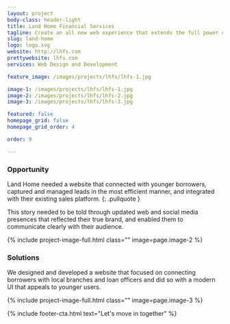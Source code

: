 ```yaml
---
layout: project
body-class: header-light
title: Land Home Financial Services
tagline: Create an all new web experience that extends the full power of the corporate site to each local loan officer.
slug: land-home
logo: logo.svg
website: http://lhfs.com
prettywebsite: lhfs.com
services: Web Design and Development

feature_image: /images/projects/lhfs/lhfs-1.jpg

image-1: /images/projects/lhfs/lhfs-1.jpg
image-2: /images/projects/lhfs/lhfs-2.jpg
image-3: /images/projects/lhfs/lhfs-3.jpg

featured: false
homepage_grid: false
homepage_grid_order: 4

order: 9

---
```


### Opportunity
Land Home needed a website that connected with younger borrowers, captured and managed leads in the most efficient manner, and integrated with their existing sales platform.
{: .pullquote }

This story needed to be told through updated web and social media presences that reflected their true brand, and enabled them to communicate clearly with their audience. 

{% include project-image-full.html class="" image=page.image-2 %}

### Solutions
We designed and developed a website that focused on connecting borrowers with local branches and loan officers and did so with a modern UI that appeals to younger users.

{% include project-image-full.html class="" image=page.image-3 %}

{% include footer-cta.html text="Let's move in together" %}

